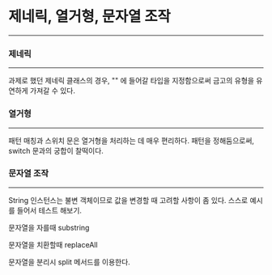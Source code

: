 # 제네릭, 열거형, 문자열 조작
<hr>

### 제네릭
<hr>
과제로 했던 제네릭 클래스의 경우,   
"<E>" 에 들어갈 타입을 지정함으로써 금고의 유형을 유연하게 가져갈 수 있다.

### 열거형
<hr>
패턴 매칭과 스위치 문은 열거형을 처리하는 데 매우 편리하다.   
패턴을 정해둠으로써, switch 문과의 궁합이 찰떡이다.

### 문자열 조작
<hr>
String 인스턴스는 불변 객체이므로
값을 변경할 때 고려할 사항이 좀 있다.      
스스로 예시를 들어서 테스트 해보기.

문자열을 자를때 substring   

문자열을 치환할때 replaceAll

문자열을 분리시 split 메서드를 이용한다.

